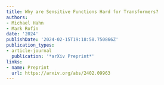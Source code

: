 ```yaml
---
title: Why are Sensitive Functions Hard for Transformers?
authors:
- Michael Hahn
- Mark Rofin
date: '2024'
publishDate: '2024-02-15T19:18:58.750866Z'
publication_types:
- article-journal
  publication: '*arXiv Preprint*'
links:
- name: Preprint
  url: https://arxiv.org/abs/2402.09963
---
```

